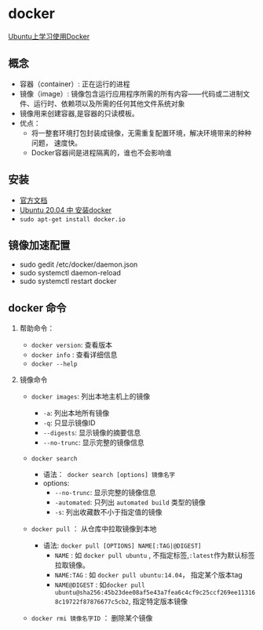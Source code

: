 # docker

[Ubuntu上学习使用Docker](https://blog.csdn.net/P_LarT/article/details/107768318)

## 概念

 - 容器（container）: 正在运行的进程
 - 镜像（image）: 镜像包含运行应用程序所需的所有内容——代码或二进制文件、运行时、依赖项以及所需的任何其他文件系统对象
 - 镜像用来创建容器,是容器的只读模板。
 - 优点：
    - 将一整套环境打包封装成镜像，无需重复配置环境，解决环境带来的种种问题， 速度快。
    - Docker容器间是进程隔离的，谁也不会影响谁

## 安装
    
- [官方文档](https://docs.docker.com/engine/install/ubuntu/)
- [Ubuntu 20.04 中 安装docker](https://blog.csdn.net/luodong1501/article/details/106194408)
-  `sudo apt-get install docker.io`

## 镜像加速配置
 
 - sudo gedit /etc/docker/daemon.json
 - sudo systemctl daemon-reload
 - sudo systemctl restart docker 

## docker 命令
1. 帮助命令：
    - `docker version`: 查看版本
    - `docker info` : 查看详细信息
    - `docker --help`

2. 镜像命令
    - `docker images`: 列出本地主机上的镜像
        - `-a`: 列出本地所有镜像
        - `-q`: 只显示镜像ID
        - `--digests`: 显示镜像的摘要信息
        - `--no-trunc`: 显示完整的镜像信息

    - `docker search` 
        - 语法：` docker search [options] 镜像名字`
        - options:
            - `--no-trunc`: 显示完整的镜像信息
            - `-automated`: 只列出 `automated build` 类型的镜像
            - `-s`: 列出收藏数不小于指定值的镜像
            
    - `docker pull` ： 从仓库中拉取镜像到本地
        - 语法: `docker pull [OPTIONS] NAME[:TAG|@DIGEST]`         
            - `NAME` :  如 `docker pull ubuntu` , 不指定标签,`:latest`作为默认标签拉取镜像。
            - `NAME:TAG` : 如 `docker pull ubuntu:14.04`， 指定某个版本tag
            - `NAME@DIGEST` : 如`docker pull ubuntu@sha256:45b23dee08af5e43a7fea6c4cf9c25ccf269ee113168c19722f87876677c5cb2`, 
                指定特定版本镜像
                        
    - `docker rmi 镜像名字ID` ： 删除某个镜像


